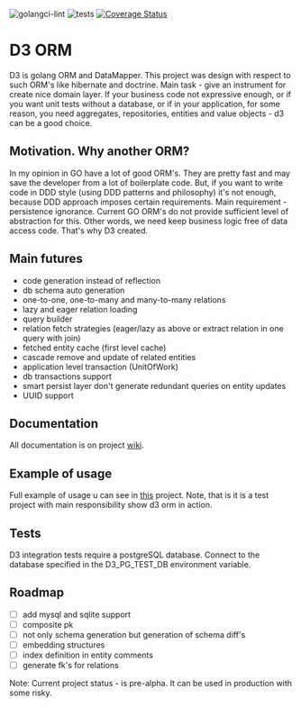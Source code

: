 ![golangci-lint](https://github.com/godzie44/d3orm/workflows/golangci-lint/badge.svg) ![tests](https://github.com/godzie44/d3orm/workflows/tests/badge.svg) [![Coverage Status](https://coveralls.io/repos/github/godzie44/d3/badge.svg?branch=master)](https://coveralls.io/github/godzie44/d3?branch=master)

# D3 ORM

D3 is golang ORM and DataMapper. This project was design with respect to such 
ORM's like hibernate and doctrine. Main task - give an instrument for create 
nice domain layer. If your business code not expressive enough, or if you want unit 
tests without a database, or if in your application, for some reason, you need aggregates, 
repositories, entities and value objects - d3 can be a good choice.

## Motivation. Why another ORM?

In my opinion in GO have a lot of good ORM's. They are pretty fast and 
may save the developer from a lot of boilerplate code. But, if you want to write code
in DDD style (using DDD patterns and philosophy) it's not enough, 
because DDD approach imposes certain requirements. Main requirement - 
persistence ignorance. Current GO ORM's do not provide sufficient level of abstraction for this.
Other words, we need keep business logic free of data access code. That's why D3 created.

## Main futures

- code generation instead of reflection
- db schema auto generation
- one-to-one, one-to-many and many-to-many relations
- lazy and eager relation loading
- query builder
- relation fetch strategies (eager/lazy as above or extract relation in one query with join)
- fetched entity cache (first level cache)
- cascade remove and update of related entities
- application level transaction (UnitOfWork)
- db transactions support
- smart persist layer don't generate redundant queries on entity updates
- UUID support

## Documentation

All documentation is on project [wiki](https://github.com/godzie44/d3/wiki/Table-of-contents).

## Example of usage

Full example of usage u can see in [this](https://github.com/godzie44/last-wish) project. Note, that is it is a test project
with main responsibility show d3 orm in action.

## Tests

D3 integration tests require a postgreSQL database. Connect to the database specified in the D3_PG_TEST_DB environment variable.

## Roadmap

- [ ] add mysql and sqlite support
- [ ] composite pk
- [ ] not only schema generation but generation of schema diff's
- [ ] embedding structures
- [ ] index definition in entity comments
- [ ] generate fk's for relations

Note: Current project status - is pre-alpha. It can be used in production with some risky.
